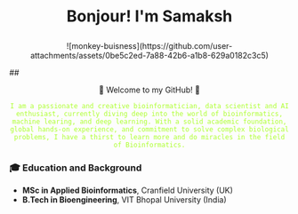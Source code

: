 # <p align="center">Bonjour! I'm Samaksh</p>
<p align="center">
![monkey-buisness](https://github.com/user-attachments/assets/0be5c2ed-7a88-42b6-a1b8-629a0182c3c5)
</p>
## <p align="center">👾 Welcome to my GitHub! 👾</p> 
<p align="center"><code style="color : greenyellow;">I am a passionate and creative bioinformatician, data scientist and AI enthusiast, currently diving deep into the world of bioinformatics, machine learing, and deep learning. With a solid academic foundation, global hands-on experience, and commitment to solve complex biological problems, I have a thirst to learn more and do miracles in the field of Bioinformatics.</code></p>



### 🎓 **Education and Background**
- **MSc in Applied Bioinformatics**, Cranfield University (UK)
- **B.Tech in Bioengineering**, VIT Bhopal University (India)
